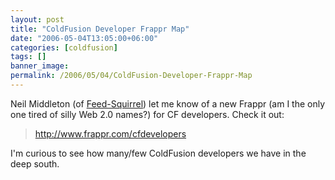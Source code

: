 ```yaml
---
layout: post
title: "ColdFusion Developer Frappr Map"
date: "2006-05-04T13:05:00+06:00"
categories: [coldfusion]
tags: []
banner_image: 
permalink: /2006/05/04/ColdFusion-Developer-Frappr-Map
---
```


Neil Middleton (of <a href="http://www.feed-squirrel.com">Feed-Squirrel</a>) let me know of a new Frappr (am I the only one tired of silly Web 2.0 names?) for CF developers. Check it out:

<blockquote>
<a href="http://www.frappr.com/cfdevelopers">http://www.frappr.com/cfdevelopers</a>
</blockquote>

I'm curious to see how many/few ColdFusion developers we have in the deep south.